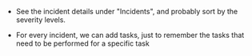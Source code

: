 * See the incident details under "Incidents", and probably sort by the severity levels.

* For every incident, we can add tasks, just to remember the tasks that need to be performed for a specific task
